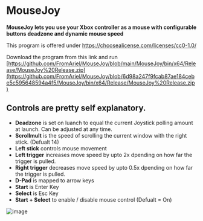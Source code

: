 # MouseJoy
**MouseJoy lets you use your Xbox controller as a mouse with configurable buttons deadzone and dynamic mouse speed**

This program is offered under https://choosealicense.com/licenses/cc0-1.0/

Download the program from this link and run [https://github.com/FromAriel/MouseJoy/blob/main/MouseJoy/bin/x64/Release/MouseJoy%20Release.zip](https://github.com/FromAriel/MouseJoy/blob/6d98a247f9fcab87ae184cebe5c595648594a4f5/MouseJoy/bin/x64/Release/MouseJoy%20Release.zip)

## Controls are pretty self explanatory.

- **Deadzone** is set on luanch to equal the current Joystick polling amount at launch. Can be adjusted at any time.
- **Scrollmult** is the speed of scrolling the current window with the right stick. (Defualt 14)
- **Left stick** controls mouse movement 
- **Left trigger** increases move speed by upto 2x dpending on how far the trigger is pulled.
- **Right trigger** decreases move speed by upto 0.5x dpending on how far the trigger is pulled.
- **D-Pad** is mapped to arrow keys
- **Start** is Enter Key
- **Select** is Esc Key
- **Start + Select** to enable / disable mouse control (Defualt = On)

![image](https://github.com/FromAriel/MouseJoy/assets/52693758/b2dc7505-e431-412b-aea0-eb916a9f8ed0)


